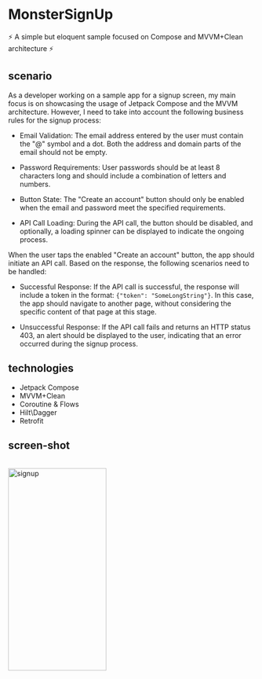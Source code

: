 # MonsterSignUp

:zap: A simple but eloquent sample focused on Compose and MVVM+Clean architecture :zap:

## scenario

As a developer working on a sample app for a signup screen, my main focus is on showcasing the usage of Jetpack Compose and the MVVM architecture. However, I need to take into account the following business rules for the signup process:

- Email Validation: The email address entered by the user must contain the "@" symbol and a dot. Both the address and domain parts of the email should not be empty.

- Password Requirements: User passwords should be at least 8 characters long and should include a combination of letters and numbers.

- Button State: The "Create an account" button should only be enabled when the email and password meet the specified requirements.

- API Call Loading: During the API call, the button should be disabled, and optionally, a loading spinner can be displayed to indicate the ongoing process.

When the user taps the enabled "Create an account" button, the app should initiate an API call. Based on the response, the following scenarios need to be handled:

- Successful Response: If the API call is successful, the response will include a token in the format: ``` {"token": "SomeLongString"} ```. In this case, the app should navigate to another page, without considering the specific content of that page at this stage.

- Unsuccessful Response: If the API call fails and returns an HTTP status 403, an alert should be displayed to the user, indicating that an error occurred during the signup process.


## technologies

- Jetpack Compose
- MVVM+Clean
- Coroutine & Flows
- Hilt\Dagger
- Retrofit


## screen-shot
<br/>
<img src="https://github.com/jalalaghazadeh/MonsterSignUp/blob/main/screenshot/sign_up_screen.png" alt="signup" width="200" height="412">

